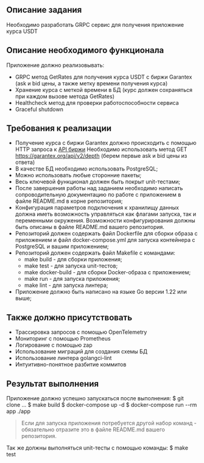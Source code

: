 ## Описание задания

Необходимо разработать GRPC сервис для получения приложение курса USDT

## Описание необходимого функционала

Приложение должно реализовывать:
- GRPC метод GetRates для получения курса USDT с биржи Garantex (ask и bid цены, а также метку времени получения курса)
- Хранение курса с меткой времени в БД (курс должен сохраняться при каждом вызове метода GetRates)
- Healthcheck метод для проверки работоспособности сервиса
- Graceful shutdown

## Требования к реализации
- Получение курса с биржи Garantex должно происходить с помощью HTTP запроса к
  [API биржи](https://garantexio.github.io/#market-data)
  Необходимо использовать метод GET https://garantex.org/api/v2/depth (берем первые ask и bid цены из ответа)
- В качестве БД необходимо использовать PostgreSQL;
- Можно использовать любые сторонние пакеты;
- Весь ключевой функционал должен быть покрыт unit-тестами;
- После завершения работы над заданием необходимо написать сопроводительную документацию по работе
  с приложением в файле README.md в корне репозитория;
- Конфигурация параметров подключения к хранилищу данных должна иметь возможность управляться как флагами запуска,
  так и переменными окружения. Возможности конфигурирования должны быть описаны в файле README.md вашего репозитория.
- Репозиторий должен содержать файл Dockerfile для сборки образа с приложением и файл docker-compose.yml
  для запуска контейнера с PostgreSQL и вашим приложением;
- Репозиторий должен содержать файл Makefile с командами:
    - make build - для сборки приложения;
    - make test - для запуска unit-тестов;
    - make docker-build - для сборки Docker-образа с приложением;
    - make run - для запуска приложения;
    - make lint - для запуска линтера;
- Приложение должно быть написано на языке Go версии 1.22 или выше;

## Также должно присутствовать
- Трассировка запросов с помощью OpenTelemetry
- Мониторинг с помощью Prometheus
- Логирование с помощью zap
- Использование миграций для создания схемы БД
- Использование линтера golangci-lint
- Интуитивно-понятное разбитие коммитов

## Результат выполнения
Приложение должно успешно запускаться после выполнения:
$ git clone ...
$ make build
$ docker-compose up -d
$ docker-compose run --rm app ./app


> Если для запуска приложения потребуется другой набор команд - обязательно отразите это в файле README.md вашего репозитория.

Так же должны выполняться unit-тесты с помощью команды:
$ make test